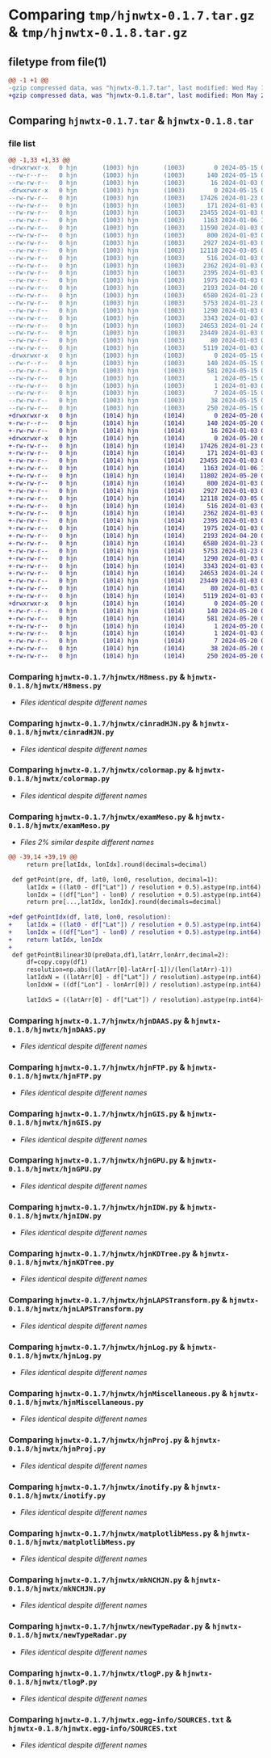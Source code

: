 # Comparing `tmp/hjnwtx-0.1.7.tar.gz` & `tmp/hjnwtx-0.1.8.tar.gz`

## filetype from file(1)

```diff
@@ -1 +1 @@
-gzip compressed data, was "hjnwtx-0.1.7.tar", last modified: Wed May 15 03:23:26 2024, max compression
+gzip compressed data, was "hjnwtx-0.1.8.tar", last modified: Mon May 20 05:53:34 2024, max compression
```

## Comparing `hjnwtx-0.1.7.tar` & `hjnwtx-0.1.8.tar`

### file list

```diff
@@ -1,33 +1,33 @@
-drwxrwxr-x   0 hjn       (1003) hjn       (1003)        0 2024-05-15 03:23:26.936907 hjnwtx-0.1.7/
--rw-r--r--   0 hjn       (1003) hjn       (1003)      140 2024-05-15 03:23:26.936907 hjnwtx-0.1.7/PKG-INFO
--rw-rw-r--   0 hjn       (1003) hjn       (1003)       16 2024-01-03 00:18:24.000000 hjnwtx-0.1.7/README.md
-drwxrwxr-x   0 hjn       (1003) hjn       (1003)        0 2024-05-15 03:23:26.924907 hjnwtx-0.1.7/hjnwtx/
--rw-rw-r--   0 hjn       (1003) hjn       (1003)    17426 2024-01-23 02:42:51.000000 hjnwtx-0.1.7/hjnwtx/H8mess.py
--rw-rw-r--   0 hjn       (1003) hjn       (1003)      171 2024-01-03 00:18:24.000000 hjnwtx-0.1.7/hjnwtx/__init__.py
--rw-rw-r--   0 hjn       (1003) hjn       (1003)    23455 2024-01-03 00:18:24.000000 hjnwtx-0.1.7/hjnwtx/cinradHJN.py
--rw-rw-r--   0 hjn       (1003) hjn       (1003)     1163 2024-01-06 12:54:45.000000 hjnwtx-0.1.7/hjnwtx/colormap.py
--rw-rw-r--   0 hjn       (1003) hjn       (1003)    11590 2024-01-03 00:18:24.000000 hjnwtx-0.1.7/hjnwtx/examMeso.py
--rw-rw-r--   0 hjn       (1003) hjn       (1003)      800 2024-01-03 00:18:24.000000 hjnwtx-0.1.7/hjnwtx/hjnDAAS.py
--rw-rw-r--   0 hjn       (1003) hjn       (1003)     2927 2024-01-03 00:18:24.000000 hjnwtx-0.1.7/hjnwtx/hjnFTP.py
--rw-rw-r--   0 hjn       (1003) hjn       (1003)    12118 2024-03-05 02:10:16.000000 hjnwtx-0.1.7/hjnwtx/hjnGIS.py
--rw-rw-r--   0 hjn       (1003) hjn       (1003)      516 2024-01-03 00:18:24.000000 hjnwtx-0.1.7/hjnwtx/hjnGPU.py
--rw-rw-r--   0 hjn       (1003) hjn       (1003)     2362 2024-01-03 00:18:24.000000 hjnwtx-0.1.7/hjnwtx/hjnIDW.py
--rw-rw-r--   0 hjn       (1003) hjn       (1003)     2395 2024-01-03 00:18:24.000000 hjnwtx-0.1.7/hjnwtx/hjnKDTree.py
--rw-rw-r--   0 hjn       (1003) hjn       (1003)     1975 2024-01-03 00:18:24.000000 hjnwtx-0.1.7/hjnwtx/hjnLAPSTransform.py
--rw-rw-r--   0 hjn       (1003) hjn       (1003)     2193 2024-04-20 09:02:38.000000 hjnwtx-0.1.7/hjnwtx/hjnLog.py
--rw-rw-r--   0 hjn       (1003) hjn       (1003)     6580 2024-01-23 02:47:03.000000 hjnwtx-0.1.7/hjnwtx/hjnMiscellaneous.py
--rw-rw-r--   0 hjn       (1003) hjn       (1003)     5753 2024-01-23 02:42:52.000000 hjnwtx-0.1.7/hjnwtx/hjnProj.py
--rw-rw-r--   0 hjn       (1003) hjn       (1003)     1290 2024-01-03 00:18:24.000000 hjnwtx-0.1.7/hjnwtx/inotify.py
--rw-rw-r--   0 hjn       (1003) hjn       (1003)     3343 2024-01-03 00:18:24.000000 hjnwtx-0.1.7/hjnwtx/matplotlibMess.py
--rw-rw-r--   0 hjn       (1003) hjn       (1003)    24653 2024-01-24 03:29:07.000000 hjnwtx-0.1.7/hjnwtx/mkNCHJN.py
--rw-rw-r--   0 hjn       (1003) hjn       (1003)    23449 2024-01-03 00:18:24.000000 hjnwtx-0.1.7/hjnwtx/newTypeRadar.py
--rw-rw-r--   0 hjn       (1003) hjn       (1003)       80 2024-01-03 00:18:24.000000 hjnwtx-0.1.7/hjnwtx/test.py
--rw-rw-r--   0 hjn       (1003) hjn       (1003)     5119 2024-01-03 00:18:24.000000 hjnwtx-0.1.7/hjnwtx/tlogP.py
-drwxrwxr-x   0 hjn       (1003) hjn       (1003)        0 2024-05-15 03:23:26.936907 hjnwtx-0.1.7/hjnwtx.egg-info/
--rw-r--r--   0 hjn       (1003) hjn       (1003)      140 2024-05-15 03:23:26.000000 hjnwtx-0.1.7/hjnwtx.egg-info/PKG-INFO
--rw-rw-r--   0 hjn       (1003) hjn       (1003)      581 2024-05-15 03:23:26.000000 hjnwtx-0.1.7/hjnwtx.egg-info/SOURCES.txt
--rw-rw-r--   0 hjn       (1003) hjn       (1003)        1 2024-05-15 03:23:26.000000 hjnwtx-0.1.7/hjnwtx.egg-info/dependency_links.txt
--rw-rw-r--   0 hjn       (1003) hjn       (1003)        1 2024-01-03 00:19:56.000000 hjnwtx-0.1.7/hjnwtx.egg-info/not-zip-safe
--rw-rw-r--   0 hjn       (1003) hjn       (1003)        7 2024-05-15 03:23:26.000000 hjnwtx-0.1.7/hjnwtx.egg-info/top_level.txt
--rw-rw-r--   0 hjn       (1003) hjn       (1003)       38 2024-05-15 03:23:26.936907 hjnwtx-0.1.7/setup.cfg
--rw-rw-r--   0 hjn       (1003) hjn       (1003)      250 2024-05-15 03:21:46.000000 hjnwtx-0.1.7/setup.py
+drwxrwxr-x   0 hjn       (1014) hjn       (1014)        0 2024-05-20 05:53:34.627397 hjnwtx-0.1.8/
+-rw-r--r--   0 hjn       (1014) hjn       (1014)      140 2024-05-20 05:53:34.627397 hjnwtx-0.1.8/PKG-INFO
+-rw-rw-r--   0 hjn       (1014) hjn       (1014)       16 2024-01-03 00:18:24.000000 hjnwtx-0.1.8/README.md
+drwxrwxr-x   0 hjn       (1014) hjn       (1014)        0 2024-05-20 05:53:34.623397 hjnwtx-0.1.8/hjnwtx/
+-rw-rw-r--   0 hjn       (1014) hjn       (1014)    17426 2024-01-23 02:42:51.000000 hjnwtx-0.1.8/hjnwtx/H8mess.py
+-rw-rw-r--   0 hjn       (1014) hjn       (1014)      171 2024-01-03 00:18:24.000000 hjnwtx-0.1.8/hjnwtx/__init__.py
+-rw-rw-r--   0 hjn       (1014) hjn       (1014)    23455 2024-01-03 00:18:24.000000 hjnwtx-0.1.8/hjnwtx/cinradHJN.py
+-rw-rw-r--   0 hjn       (1014) hjn       (1014)     1163 2024-01-06 12:54:45.000000 hjnwtx-0.1.8/hjnwtx/colormap.py
+-rw-rw-r--   0 hjn       (1014) hjn       (1014)    11802 2024-05-20 04:57:39.000000 hjnwtx-0.1.8/hjnwtx/examMeso.py
+-rw-rw-r--   0 hjn       (1014) hjn       (1014)      800 2024-01-03 00:18:24.000000 hjnwtx-0.1.8/hjnwtx/hjnDAAS.py
+-rw-rw-r--   0 hjn       (1014) hjn       (1014)     2927 2024-01-03 00:18:24.000000 hjnwtx-0.1.8/hjnwtx/hjnFTP.py
+-rw-rw-r--   0 hjn       (1014) hjn       (1014)    12118 2024-03-05 02:10:16.000000 hjnwtx-0.1.8/hjnwtx/hjnGIS.py
+-rw-rw-r--   0 hjn       (1014) hjn       (1014)      516 2024-01-03 00:18:24.000000 hjnwtx-0.1.8/hjnwtx/hjnGPU.py
+-rw-rw-r--   0 hjn       (1014) hjn       (1014)     2362 2024-01-03 00:18:24.000000 hjnwtx-0.1.8/hjnwtx/hjnIDW.py
+-rw-rw-r--   0 hjn       (1014) hjn       (1014)     2395 2024-01-03 00:18:24.000000 hjnwtx-0.1.8/hjnwtx/hjnKDTree.py
+-rw-rw-r--   0 hjn       (1014) hjn       (1014)     1975 2024-01-03 00:18:24.000000 hjnwtx-0.1.8/hjnwtx/hjnLAPSTransform.py
+-rw-rw-r--   0 hjn       (1014) hjn       (1014)     2193 2024-04-20 09:02:38.000000 hjnwtx-0.1.8/hjnwtx/hjnLog.py
+-rw-rw-r--   0 hjn       (1014) hjn       (1014)     6580 2024-01-23 02:47:03.000000 hjnwtx-0.1.8/hjnwtx/hjnMiscellaneous.py
+-rw-rw-r--   0 hjn       (1014) hjn       (1014)     5753 2024-01-23 02:42:52.000000 hjnwtx-0.1.8/hjnwtx/hjnProj.py
+-rw-rw-r--   0 hjn       (1014) hjn       (1014)     1290 2024-01-03 00:18:24.000000 hjnwtx-0.1.8/hjnwtx/inotify.py
+-rw-rw-r--   0 hjn       (1014) hjn       (1014)     3343 2024-01-03 00:18:24.000000 hjnwtx-0.1.8/hjnwtx/matplotlibMess.py
+-rw-rw-r--   0 hjn       (1014) hjn       (1014)    24653 2024-01-24 03:29:07.000000 hjnwtx-0.1.8/hjnwtx/mkNCHJN.py
+-rw-rw-r--   0 hjn       (1014) hjn       (1014)    23449 2024-01-03 00:18:24.000000 hjnwtx-0.1.8/hjnwtx/newTypeRadar.py
+-rw-rw-r--   0 hjn       (1014) hjn       (1014)       80 2024-01-03 00:18:24.000000 hjnwtx-0.1.8/hjnwtx/test.py
+-rw-rw-r--   0 hjn       (1014) hjn       (1014)     5119 2024-01-03 00:18:24.000000 hjnwtx-0.1.8/hjnwtx/tlogP.py
+drwxrwxr-x   0 hjn       (1014) hjn       (1014)        0 2024-05-20 05:53:34.627397 hjnwtx-0.1.8/hjnwtx.egg-info/
+-rw-r--r--   0 hjn       (1014) hjn       (1014)      140 2024-05-20 05:53:34.000000 hjnwtx-0.1.8/hjnwtx.egg-info/PKG-INFO
+-rw-rw-r--   0 hjn       (1014) hjn       (1014)      581 2024-05-20 05:53:34.000000 hjnwtx-0.1.8/hjnwtx.egg-info/SOURCES.txt
+-rw-rw-r--   0 hjn       (1014) hjn       (1014)        1 2024-05-20 05:53:34.000000 hjnwtx-0.1.8/hjnwtx.egg-info/dependency_links.txt
+-rw-rw-r--   0 hjn       (1014) hjn       (1014)        1 2024-01-03 00:19:56.000000 hjnwtx-0.1.8/hjnwtx.egg-info/not-zip-safe
+-rw-rw-r--   0 hjn       (1014) hjn       (1014)        7 2024-05-20 05:53:34.000000 hjnwtx-0.1.8/hjnwtx.egg-info/top_level.txt
+-rw-rw-r--   0 hjn       (1014) hjn       (1014)       38 2024-05-20 05:53:34.627397 hjnwtx-0.1.8/setup.cfg
+-rw-rw-r--   0 hjn       (1014) hjn       (1014)      250 2024-05-20 05:53:24.000000 hjnwtx-0.1.8/setup.py
```

### Comparing `hjnwtx-0.1.7/hjnwtx/H8mess.py` & `hjnwtx-0.1.8/hjnwtx/H8mess.py`

 * *Files identical despite different names*

### Comparing `hjnwtx-0.1.7/hjnwtx/cinradHJN.py` & `hjnwtx-0.1.8/hjnwtx/cinradHJN.py`

 * *Files identical despite different names*

### Comparing `hjnwtx-0.1.7/hjnwtx/colormap.py` & `hjnwtx-0.1.8/hjnwtx/colormap.py`

 * *Files identical despite different names*

### Comparing `hjnwtx-0.1.7/hjnwtx/examMeso.py` & `hjnwtx-0.1.8/hjnwtx/examMeso.py`

 * *Files 2% similar despite different names*

```diff
@@ -39,14 +39,19 @@
     return pre[latIdx, lonIdx].round(decimals=decimal)
 
 def getPoint(pre, df, lat0, lon0, resolution, decimal=1):
     latIdx = ((lat0 - df["Lat"]) / resolution + 0.5).astype(np.int64)
     lonIdx = ((df["Lon"] - lon0) / resolution + 0.5).astype(np.int64)
     return pre[...,latIdx, lonIdx].round(decimals=decimal)
 
+def getPointIdx(df, lat0, lon0, resolution):
+    latIdx = ((lat0 - df["Lat"]) / resolution + 0.5).astype(np.int64)
+    lonIdx = ((df["Lon"] - lon0) / resolution + 0.5).astype(np.int64)
+    return latIdx, lonIdx
+
 def getPointBilinear3D(preData,df1,latArr,lonArr,decimal=2):
     df=copy.copy(df1)
     resolution=np.abs((latArr[0]-latArr[-1])/(len(latArr)-1))
     latIdxN = ((latArr[0] - df["Lat"]) / resolution).astype(np.int64)
     lonIdxW = ((df["Lon"] - lonArr[0]) / resolution).astype(np.int64)
 
     latIdxS = ((latArr[0] - df["Lat"]) / resolution).astype(np.int64)+1
```

### Comparing `hjnwtx-0.1.7/hjnwtx/hjnDAAS.py` & `hjnwtx-0.1.8/hjnwtx/hjnDAAS.py`

 * *Files identical despite different names*

### Comparing `hjnwtx-0.1.7/hjnwtx/hjnFTP.py` & `hjnwtx-0.1.8/hjnwtx/hjnFTP.py`

 * *Files identical despite different names*

### Comparing `hjnwtx-0.1.7/hjnwtx/hjnGIS.py` & `hjnwtx-0.1.8/hjnwtx/hjnGIS.py`

 * *Files identical despite different names*

### Comparing `hjnwtx-0.1.7/hjnwtx/hjnGPU.py` & `hjnwtx-0.1.8/hjnwtx/hjnGPU.py`

 * *Files identical despite different names*

### Comparing `hjnwtx-0.1.7/hjnwtx/hjnIDW.py` & `hjnwtx-0.1.8/hjnwtx/hjnIDW.py`

 * *Files identical despite different names*

### Comparing `hjnwtx-0.1.7/hjnwtx/hjnKDTree.py` & `hjnwtx-0.1.8/hjnwtx/hjnKDTree.py`

 * *Files identical despite different names*

### Comparing `hjnwtx-0.1.7/hjnwtx/hjnLAPSTransform.py` & `hjnwtx-0.1.8/hjnwtx/hjnLAPSTransform.py`

 * *Files identical despite different names*

### Comparing `hjnwtx-0.1.7/hjnwtx/hjnLog.py` & `hjnwtx-0.1.8/hjnwtx/hjnLog.py`

 * *Files identical despite different names*

### Comparing `hjnwtx-0.1.7/hjnwtx/hjnMiscellaneous.py` & `hjnwtx-0.1.8/hjnwtx/hjnMiscellaneous.py`

 * *Files identical despite different names*

### Comparing `hjnwtx-0.1.7/hjnwtx/hjnProj.py` & `hjnwtx-0.1.8/hjnwtx/hjnProj.py`

 * *Files identical despite different names*

### Comparing `hjnwtx-0.1.7/hjnwtx/inotify.py` & `hjnwtx-0.1.8/hjnwtx/inotify.py`

 * *Files identical despite different names*

### Comparing `hjnwtx-0.1.7/hjnwtx/matplotlibMess.py` & `hjnwtx-0.1.8/hjnwtx/matplotlibMess.py`

 * *Files identical despite different names*

### Comparing `hjnwtx-0.1.7/hjnwtx/mkNCHJN.py` & `hjnwtx-0.1.8/hjnwtx/mkNCHJN.py`

 * *Files identical despite different names*

### Comparing `hjnwtx-0.1.7/hjnwtx/newTypeRadar.py` & `hjnwtx-0.1.8/hjnwtx/newTypeRadar.py`

 * *Files identical despite different names*

### Comparing `hjnwtx-0.1.7/hjnwtx/tlogP.py` & `hjnwtx-0.1.8/hjnwtx/tlogP.py`

 * *Files identical despite different names*

### Comparing `hjnwtx-0.1.7/hjnwtx.egg-info/SOURCES.txt` & `hjnwtx-0.1.8/hjnwtx.egg-info/SOURCES.txt`

 * *Files identical despite different names*

